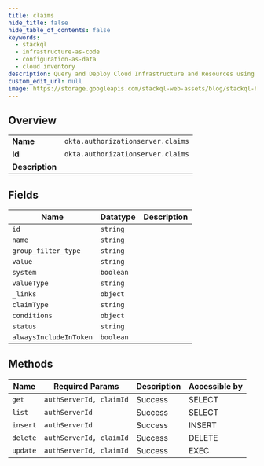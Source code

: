 ```yaml
---
title: claims
hide_title: false
hide_table_of_contents: false
keywords:
  - stackql
  - infrastructure-as-code
  - configuration-as-data
  - cloud inventory
description: Query and Deploy Cloud Infrastructure and Resources using SQL
custom_edit_url: null
image: https://storage.googleapis.com/stackql-web-assets/blog/stackql-blog-post-featured-image.png
---
```

  
    

## Overview
<table><tbody>
<tr><td><b>Name</b></td><td><code>okta.authorizationserver.claims</code></td></tr>
<tr><td><b>Id</b></td><td><code>okta.authorizationserver.claims</code></td></tr>
<tr><td><b>Description</b></td><td></td></tr>
</tbody></table>

## Fields
| Name | Datatype | Description |
| ---- | -------- | ----------- |
| `id` | `string` |  |
| `name` | `string` |  |
| `group_filter_type` | `string` |  |
| `value` | `string` |  |
| `system` | `boolean` |  |
| `valueType` | `string` |  |
| `_links` | `object` |  |
| `claimType` | `string` |  |
| `conditions` | `object` |  |
| `status` | `string` |  |
| `alwaysIncludeInToken` | `boolean` |  |
## Methods
| Name | Required Params | Description | Accessible by |
| ---- | --------------- | ----------- | ------------- |
| `get` | `authServerId, claimId` | Success | SELECT |
| `list` | `authServerId` | Success | SELECT |
| `insert` | `authServerId` | Success | INSERT |
| `delete` | `authServerId, claimId` | Success | DELETE |
| `update` | `authServerId, claimId` | Success | EXEC |
